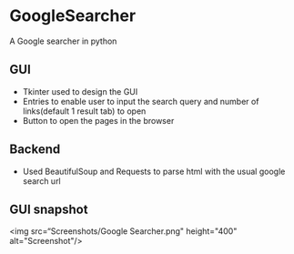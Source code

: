 # GoogleSearcher
A Google searcher in python

## GUI
- Tkinter used to design the GUI
- Entries to enable user to input the search query and number of links(default 1 result tab) to open
- Button to open the pages in the browser

## Backend
- Used BeautifulSoup and Requests to parse html with the usual google search url

## GUI snapshot
<img src=“Screenshots/Google Searcher.png" height="400" alt="Screenshot"/>